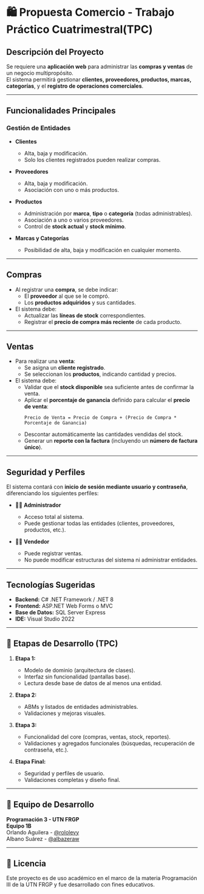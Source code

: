 # 🛍️ Propuesta Comercio - Trabajo Práctico Cuatrimestral(TPC)

## Descripción del Proyecto

Se requiere una **aplicación web** para administrar las **compras y ventas** de un negocio multipropósito.  
El sistema permitirá gestionar **clientes, proveedores, productos, marcas, categorías**, y el **registro de operaciones comerciales**.

---

## Funcionalidades Principales

### Gestión de Entidades
- **Clientes**  
  - Alta, baja y modificación.  
  - Solo los clientes registrados pueden realizar compras.

- **Proveedores**  
  - Alta, baja y modificación.  
  - Asociación con uno o más productos.

- **Productos**  
  - Administración por **marca**, **tipo** o **categoría** (todas administrables).  
  - Asociación a uno o varios proveedores.  
  - Control de **stock actual** y **stock mínimo**.

- **Marcas y Categorías**  
  - Posibilidad de alta, baja y modificación en cualquier momento.

---

## Compras

- Al registrar una **compra**, se debe indicar:
  - El **proveedor** al que se le compró.  
  - Los **productos adquiridos** y sus cantidades.  
- El sistema debe:
  - Actualizar las **líneas de stock** correspondientes.  
  - Registrar el **precio de compra más reciente** de cada producto.

---

## Ventas

- Para realizar una **venta**:
  - Se asigna un **cliente registrado**.  
  - Se seleccionan los **productos**, indicando cantidad y precios.  
- El sistema debe:
  - Validar que el **stock disponible** sea suficiente antes de confirmar la venta.  
  - Aplicar el **porcentaje de ganancia** definido para calcular el **precio de venta**:
    ```
    Precio de Venta = Precio de Compra + (Precio de Compra * Porcentaje de Ganancia)
    ```
  - Descontar automáticamente las cantidades vendidas del stock.  
  - Generar un **reporte con la factura** (incluyendo un **número de factura único**).

---

## Seguridad y Perfiles

El sistema contará con **inicio de sesión mediante usuario y contraseña**, diferenciando los siguientes perfiles:

- 👨‍💼 **Administrador**
  - Acceso total al sistema.
  - Puede gestionar todas las entidades (clientes, proveedores, productos, etc.).

- 👨‍💼 **Vendedor**
  - Puede registrar ventas.
  - No puede modificar estructuras del sistema ni administrar entidades.

---

## Tecnologías Sugeridas

- **Backend:** C# .NET Framework / .NET 8  
- **Frontend:** ASP.NET Web Forms o MVC  
- **Base de Datos:** SQL Server Express  
- **IDE:** Visual Studio 2022  

---

## 📅 Etapas de Desarrollo (TPC)

1. **Etapa 1:**  
   - Modelo de dominio (arquitectura de clases).  
   - Interfaz sin funcionalidad (pantallas base).  
   - Lectura desde base de datos de al menos una entidad.  

2. **Etapa 2:**  
   - ABMs y listados de entidades administrables.  
   - Validaciones y mejoras visuales.  

3. **Etapa 3:**  
   - Funcionalidad del core (compras, ventas, stock, reportes).  
   - Validaciones y agregados funcionales (búsquedas, recuperación de contraseña, etc.).  

4. **Etapa Final:**  
   - Seguridad y perfiles de usuario.  
   - Validaciones completas y diseño final.  

---

## 👥 Equipo de Desarrollo

**Programación 3 - UTN FRGP**  
**Equipo 1B**  
Orlando Aguilera - [@rololevy](https://github.com/rololevy)  
Albano Suárez - [@albazeraw](https://github.com/albazeraw)

---

## 📄 Licencia

Este proyecto es de uso académico en el marco de la materia Programación III de la UTN FRGP y fue desarrollado con fines educativos.
